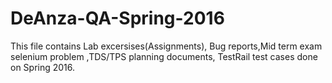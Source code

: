 # DeAnza-QA-Spring-2016
This file contains Lab excersises(Assignments), Bug reports,Mid term exam selenium problem ,TDS/TPS planning documents, TestRail test cases done on Spring 2016.
